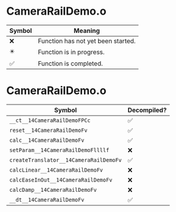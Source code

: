 # CameraRailDemo.o
| Symbol | Meaning 
| ------------- | ------------- 
| :x: | Function has not yet been started. 
| :eight_pointed_black_star: | Function is in progress. 
| :white_check_mark: | Function is completed. 


# CameraRailDemo.o
| Symbol | Decompiled? |
| ------------- | ------------- |
| `__ct__14CameraRailDemoFPCc` | :white_check_mark: |
| `reset__14CameraRailDemoFv` | :white_check_mark: |
| `calc__14CameraRailDemoFv` | :white_check_mark: |
| `setParam__14CameraRailDemoFllllf` | :x: |
| `createTranslator__14CameraRailDemoFv` | :white_check_mark: |
| `calcLinear__14CameraRailDemoFv` | :x: |
| `calcEaseInOut__14CameraRailDemoFv` | :x: |
| `calcDamp__14CameraRailDemoFv` | :x: |
| `__dt__14CameraRailDemoFv` | :white_check_mark: |
